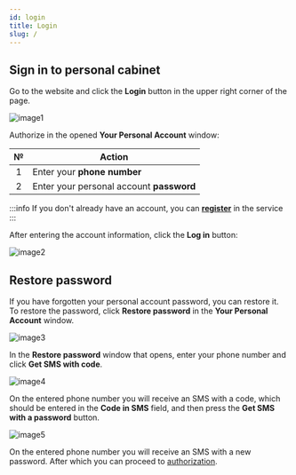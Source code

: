 ```yaml
---
id: login
title: Login
slug: /
---
```


## Sign in to personal cabinet

Go to the website and click the **Login** button in the upper right corner of the page.

![image1](/img/en/general_login/image1.png)

Authorize in the opened **Your Personal Account** window:

|  №  | Action |
| :-: | ------ |
| 1 | Enter your **phone number** |
| 2 | Enter your personal account **password** |

:::info
If you don't already have an account, you can [**register**](/docs/en/general/registration.md) in the service
:::

After entering the account information, click the **Log in** button:

![image2](/img/en/general_login/image2.png)

## Restore password

If you have forgotten your personal account password, you can restore it. To restore the password, click **Restore password** in the **Your Personal Account** window.

![image3](/img/en/general_login/image3.png)

In the **Restore password** window that opens, enter your phone number and click **Get SMS with code**.

![image4](/img/en/general_login/image4.png)

On the entered phone number you will receive an SMS with a code, which should be entered in the **Code in SMS** field, and then press the **Get SMS with a password** button.

![image5](/img/en/general_login/image5.png)

On the entered phone number you will receive an SMS with a new password. After which you can proceed to [authorization](#sign-in-to-personal-cabinet).
